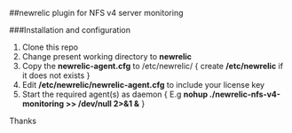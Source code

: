 ##newrelic plugin for NFS v4 server monitoring

###Installation and configuration
1. Clone this repo
2. Change present working directory to **newrelic** 
3. Copy the **newrelic-agent.cfg**  to /etc/newrelic/         { create **/etc/newrelic** if it does not exists }
4. Edit **/etc/newrelic/newrelic-agent.cfg** to include your license key
5. Start the required agent(s) as daemon           { E.g **nohup ./newrelic-nfs-v4-monitoring >> /dev/null 2>&1 &** }

Thanks
